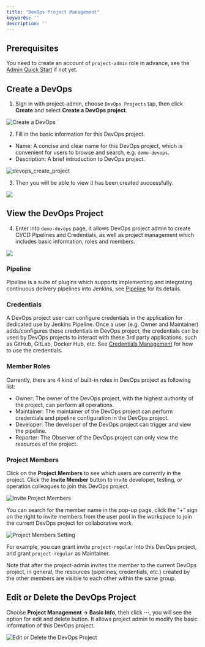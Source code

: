 ```yaml
---
title: "DevOps Project Management"
keywords: ''
description: ''
---
```


## Prerequisites 

You need to create an account of `project-admin` role in advance, see the [Admin Quick Start](../admin-quick-start) if not yet.

## Create a DevOps 

1. Sign in with project-admin, choose `DevOps Projects` tap, then click **Create** and select **Create a DevOps project**.

![Create a DevOps](/docs-demo-devops-en.png)

2. Fill in the basic information for this DevOps project.

- Name: A concise and clear name for this DevOps project, which is convenient for users to browse and search, e.g. `demo-devops`.
- Description: A brief introduction to DevOps project.

![devops_create_project](/devops_create_project-1-en.png)

3. Then you will be able to view it has been created successfully. 

![](https://pek3b.qingstor.com/kubesphere-docs/png/20190321113132.png)

## View the DevOps Project

4. Enter into `demo-devops` page, it allows DevOps project admin to create CI/CD Pipelines and Credentials, as well as project management which includes basic information, roles and members. 

![](https://pek3b.qingstor.com/kubesphere-docs/png/20190321114818.png)

### Pipeline

Pipeline is a suite of plugins which supports implementing and integrating continuous delivery pipelines into Jenkins, see [Pipeline](../pipeline) for its details.

### Credentials

A DevOps project user can configure credentials in the application for dedicated use by Jenkins Pipeline. Once a user (e.g. Owner and Maintainer) adds/configures these credentials in DevOps project, the credentials can be used by DevOps projects to interact with these 3rd party applications, such as GitHub, GitLab, Docker Hub, etc. See [Credentials Management](../credentials) for how to use the credentials.


### Member Roles

Currently, there are 4 kind of built-in roles in DevOps project as following list:

- Owner: The owner of the DevOps project, with the highest authority of the project, can perform all operations.
- Maintainer: The maintainer of the DevOps project can perform credentials and pipeline configuration in the DevOps project.
- Developer: The developer of the DevOps project can trigger and view the pipeline.
- Reporter: The Observer of the DevOps project can only view the resources of the project.

### Project Members

Click on the **Project Members** to see which users are currently in the project. Click the **Invite Member** button to invite developer, testing, or operation colleagues to join this DevOps project. 

![Invite Project Members](https://pek3b.qingstor.com/kubesphere-docs/png/20190321133818.png)

You can search for the member name in the pop-up page, click the “+” sign on the right to invite members from the user pool in the workspace to join the current DevOps project for collaborative work. 

![Project Members Setting](https://pek3b.qingstor.com/kubesphere-docs/png/20190321134103.png)

For example, you can grant invite `project-regular` into this DevOps project, and grant `project-regular` as Maintainer.


Note that after the project-admin invites the member to the current DevOps project, in general, the resources (pipelines, credentials, etc.) created by the other members are visible to each other within the same group.

## Edit or Delete the DevOps Project

Choose **Project Management → Basic Info**, then click **···**, you will see the option for edit and delete button. It allows project admin to modify the basic information of this DevOps project.

![Edit or Delete the DevOps Project](https://pek3b.qingstor.com/kubesphere-docs/png/20190321143523.png)